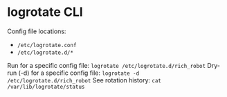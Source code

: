 # logrotate CLI

Config file locations:
- `/etc/logrotate.conf`
- `/etc/logrotate.d/*`

Run for a specific config file: `logrotate /etc/logrotate.d/rich_robot`
Dry-run (-d) for a specific config file: `logrotate -d /etc/logrotate.d/rich_robot`
See rotation history: `cat /var/lib/logrotate/status`
